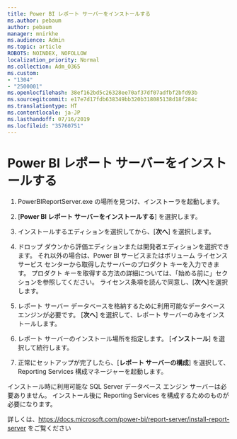 ```yaml
---
title: Power BI レポート サーバーをインストールする
ms.author: pebaum
author: pebaum
manager: mnirkhe
ms.audience: Admin
ms.topic: article
ROBOTS: NOINDEX, NOFOLLOW
localization_priority: Normal
ms.collection: Adm_O365
ms.custom:
- "1304"
- "2500001"
ms.openlocfilehash: 38ef162bd5c26328ee70af37df07adfbf2bfd93b
ms.sourcegitcommit: e17e7d17fdb638349bb320b318085138d18f284c
ms.translationtype: HT
ms.contentlocale: ja-JP
ms.lasthandoff: 07/16/2019
ms.locfileid: "35760751"
---
```

# <a name="install-power-bi-report-server"></a>Power BI レポート サーバーをインストールする

1. PowerBIReportServer.exe の場所を見つけ、インストーラを起動します。

2. [**Power BI レポート サーバーをインストールする**] を選択します。

3. インストールするエディションを選択してから、[**次へ**] を選択します。

4. ドロップ ダウンから評価エディションまたは開発者エディションを選択できます。  それ以外の場合は、Power BI サービスまたはボリューム ライセンス サービス センターから取得したサーバーのプロダクト キーを入力できます。 プロダクト キーを取得する方法の詳細については、「始める前に」セクションを参照してください。 ライセンス条項を読んで同意し、[**次へ**]を選択します。

5. レポート サーバー データベースを格納するために利用可能なデータベース エンジンが必要です。 [**次へ**] を選択して、レポート サーバーのみをインストールします。

6. レポート サーバーのインストール場所を指定します。 [**インストール**] を選択して続行します。

7. 正常にセットアップが完了したら、[**レポート サーバーの構成**] を選択して、Reporting Services 構成マネージャーを起動します。

インストール時に利用可能な SQL Server データベース エンジン サーバーは必要ありません。 インストール後に Reporting Services を構成するためのものが必要になります。

詳しくは、https://docs.microsoft.com/power-bi/report-server/install-report-server をご覧ください
